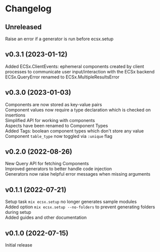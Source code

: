 # Changelog

## Unreleased

Raise an error if a generator is run before ecsx.setup

## v0.3.1 (2023-01-12)

Added ECSx.ClientEvents: ephemeral components created by client processes to communicate user input/interaction with the ECSx backend  
ECSx.QueryError renamed to ECSx.MultipleResultsError  

## v0.3.0 (2023-01-03)

Components are now stored as key-value pairs  
Component values now require a type declaration which is checked on insertions  
Simplified API for working with components  
Aspects have been renamed to Component Types  
Added Tags: boolean component types which don't store any value  
Component `table_type` now toggled via `:unique` flag  

## v0.2.0 (2022-08-26)

New Query API for fetching Components  
Improved generators to better handle code injection  
Generators now raise helpful error messages when missing arguments  

## v0.1.1 (2022-07-21)

Setup task `mix ecsx.setup` no longer generates sample modules  
Added option `mix ecsx.setup --no-folders` to prevent generating folders during setup  
Added guides and other documentation  

## v0.1.0 (2022-07-15)

Initial release  
